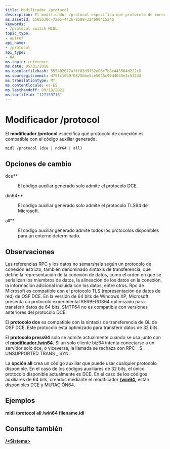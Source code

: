 ```yaml
---
title: Modificador /protocol
description: El modificador /protocol especifica qué protocolo de conexión es compatible con el código auxiliar generado.
ms.assetid: b565b30c-72e5-442b-9588-324b9041524b
keywords:
- /protocol switch MIDL
topic_type:
- apiref
api_name:
- /protocol
api_type:
- NA
ms.topic: reference
ms.date: 05/31/2018
ms.openlocfilehash: 555482677afff83d9f52e06c7b8e445504d222c8
ms.sourcegitcommit: d75fc10b9f0825bbe5ce5045c90d4045e3c53243
ms.translationtype: MT
ms.contentlocale: es-ES
ms.lasthandoff: 09/13/2021
ms.locfileid: "127159716"
---
```

# <a name="protocol-switch"></a>Modificador /protocol

El **modificador /protocol** especifica qué protocolo de conexión es compatible con el código auxiliar generado.

``` syntax
midl /protocol (dce | ndr64 | all)
```

## <a name="switch-options"></a>Opciones de cambio

<dl> <dt>

 
</dt> <dd>

<dt>

<span id="dce"></span><span id="DCE"></span>

<span id="dce"></span><span id="DCE"></span>dce**


</dt> <dd>

El código auxiliar generado solo admite el protocolo DCE.

</dd> <dt>

<span id="ndr64"></span><span id="NDR64"></span>

<span id="ndr64"></span><span id="NDR64"></span>dín64**


</dt> <dd>

El código auxiliar generado solo admite el protocolo TLS64 de Microsoft.

</dd> <dt>

<span id="all"></span><span id="ALL"></span>

<span id="all"></span><span id="ALL"></span>all**


</dt> <dd>

El código auxiliar generado admite todos los protocolos disponibles para un entorno determinado.

</dd> </dl> </dd> </dl>

## <a name="remarks"></a>Observaciones

Las referencias RPC y los datos no semarshals según un protocolo de conexión estricto, también denominado sintaxis de transferencia, que define la representación de la conexión de datos, como el orden en que se serializan los miembros de datos, la alineación de los datos en la conexión, la información adicional incluida con los datos, entre otros. Rpc de Microsoft es compatible con el protocolo TLS (representación de datos de red) de OSF DCE. En la versión de 64 bits de Windows XP, Microsoft presenta un protocolo experimental KERBEROS64 optimizado para transferir datos de 64 bits. SMTP64 no es compatible con versiones anteriores del protocolo DCE.

El **protocolo dce** es compatible con la sintaxis de transferencia de QL de OSF DCE. Este protocolo está optimizado para transferir datos de 32 bits.

El **protocolo press64** solo se admite actualmente cuando se usa junto con el [**modificador /win64.**](-win64.md) Si un solo cliente biz64 intenta conectarse a un servidor solo dce, o viceversa, la llamada se rechaza con RPC \_ S \_ \_ UNSUPPORTED TRANS \_ SYN.

La **opción all** crea un código auxiliar que puede usar cualquier protocolo disponible. En el caso de los códigos auxiliares de 32 bits, el único protocolo disponible actualmente es DCE. En el caso de los códigos auxiliares de 64 bits, creados mediante el modificador [**/win64,**](-win64.md) están disponibles DCE y MUTACIÓN64.

## <a name="examples"></a>Ejemplos

**midl /protocol all /win64 filename.idl**

## <a name="see-also"></a>Consulte también

<dl> <dt>

[**/&lt;Sistema&gt;**](-system-.md)
</dt> </dl>

 

 




